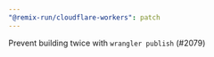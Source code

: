 ```yaml
---
"@remix-run/cloudflare-workers": patch
---
```


Prevent building twice with `wrangler publish` (#2079)
